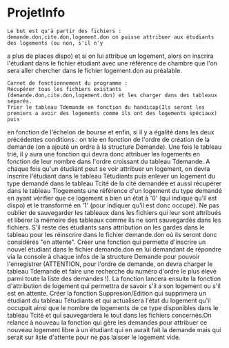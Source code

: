 # ProjetInfo	
	Le but est qu'à partir des fichiers : demande.don,cite.don,logement.don on puisse attribuer aux étudiants des logements (ou non, s'il n'y
a plus de places dispo) et si on lui attribue un logement, alors on inscrira l'étudiant dans le fichier étudiant avec une référence de
chambre que l'on sera aller chercher dans le fichier logement.don au préalable.

	Carnet de fonctionnement du programme :
	Récupérer tous les fichiers existants (demande.don,cite.don,logement.don) et les charger dans des tableaux séparés.
	Trier le tableau Tdemande en fonction du handicap(Ils seront les premiers a avoir des logements comme ils ont des logements spéciaux) puis
en fonction de l'échelon de bourse et enfin, si il y a égalité dans les deux précédentes conditions : on trie en fonction de l'ordre de
création de la demande (on a ajouté un ordre à la structure Demande). 
	Une fois le tableau trié, il y aura une fonction qui devra donc attribuer les logements en fonction de leur nombre dans l'ordre croissant
du tableau Tdemande. A chaque fois qu'un étudiant peut se voir attribuer un logement, on devra inscrire l'étudiant dans le tableau Tétudiants
puis enlever un logement du type demandé dans le tableau Tcité de la cité demandée et aussi récupérer dans le tableau Tlogements une référence
d'un logement du type demandé en ayant vérifier que ce logement a bien un état à '0' (qui indique qu'il est dispo) et le transformé en '1'
(pour indiquer qu'il est donc occupé). Ne pas oublier de sauvegarder les tableaux dans les fichiers qui leur sont attribués et libérer la
mémoire des tableaux comme ils ne sont sauvegardés dans les fichiers.
 	S'il reste des étudiants sans attribution on les gardes dans le tableau pour les réinscrire dans le fichier 
demande.don  où ils seront donc considérés "en attente". 
	Créer une fonction qui permette d'inscrire un nouvel étudiant dans le fichier demande.don en lui demandant de répondre via la console à 
chaque infos de la structure Demande pour pouvoir l'enregistrer (ATTENTION, pour l'ordre de demande, on devra charger le tableau Tdemande et
faire une recherche du numéro d'ordre le plus élevé parmi toute la liste des demandes !). La fonction lancera ensuite la fonction
d'attribution de logement qui permettra de savoir s'il a son logement ou s'il est en attente.
	Créer la fonction Suppresion/Edition qui supprimera un étudiant du tableau Tétudiants et qui actualisera l'état du logement qu'il occupait ainsi que
le nombre de logements de ce type disponibles dans le tableau Tcité et qui sauvegardera le tout dans les fichiers concernés.On relance à
nouveau la fonction qui gère les demandes pour attribuer ce nouveau logement libre à un étudiant qui en aurait fait la demande mais qui 
serait sur liste d'attente pour ne pas laisser le logement vide.
  
